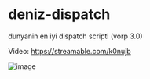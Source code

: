# deniz-dispatch
dunyanin en iyi dispatch scripti (vorp 3.0)

Video: https://streamable.com/k0nujb

![image](https://github.com/forealdeniz/deniz-dispatch/assets/85676222/146d2930-1268-4f53-9126-3f953246f3f3)
